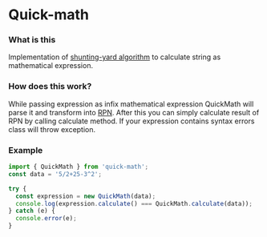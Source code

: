 # Quick-math
### What is this
Implementation of [shunting-yard algorithm](http://en.wikipedia.org/wiki/Shunting-yard_algorithm) to calculate string as mathematical expression.
### How does this work?
While passing expression as infix mathematical expression QuickMath will parse it and transform into [RPN](https://en.wikipedia.org/wiki/Reverse_Polish_notation). After this you can simply calculate result of RPN by calling calculate method. If your expression contains syntax errors class will throw exception.
### Example
```typescript
import { QuickMath } from 'quick-math';
const data = '5/2+25-3^2';

try {
  const expression = new QuickMath(data);
  console.log(expression.calculate() === QuickMath.calculate(data));
} catch (e) {
  console.error(e);
}
```
